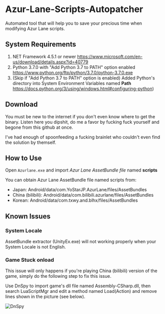 # Azur-Lane-Scripts-Autopatcher
Automated tool that will help you to save your precious time when modifying Azur Lane scripts.

## System Requirements
1. NET Framework 4.5.1 or newer https://www.microsoft.com/en-us/download/details.aspx?id=40779
2. Python 3.7.0 with "Add Python 3.7 to PATH" option enabled https://www.python.org/ftp/python/3.7.0/python-3.7.0.exe
3. (Skip if "Add Python 3.7 to PATH" option is enabled) Added Python's directory into System Environment Variables named **Path** https://docs.python.org/3/using/windows.html#configuring-python)

## Download
You must be new to the internet if you don't even know where to get the binary. Listen here you dipshit, do me a favor by fucking fuck yourself and begone from this github at once.

I've had enough of spoonfeeding a fucking brainlet who couldn't even find the solution by themself.

## How to Use
Open `Azurlane.exe` and import *Azur Lane AssetBundle file* named **scripts**

You can obtain Azur Lane AssetBundle file named scripts from:
  - Japan: Android/data/com.YoStarJP.AzurLane/files/AssetBundles
  - China (bilibili): Android/data/com.bilibili.azurlane/files/AssetBundles
  - Korean: Android/data/com.txwy.and.blhx/files/AssetBundles

## Known Issues
### System Locale
AssetBundle extractor (UnityEx.exe) will not working properly when your System Locale is not English.

### Game Stuck onload
This issue will only happens if you're playing China (bilibili) version of the game, simply do the following step to fix this issue.

Use DnSpy to import game's dll file named Assembly-CSharp.dll, then search LuaScriptMgr and edit a method named Load(Action) and remove lines shown in the picture (see below).

![DnSpy](https://a.safe.moe/OQevw5S.png)
